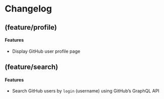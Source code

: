 # Changelog

## (feature/profile)
#### Features
- Display GitHub user profile page

## (feature/search)
#### Features
- Search GitHub users by `login` (username) using GitHub’s GraphQL API

